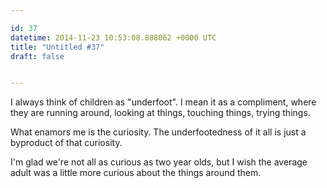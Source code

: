 ```yaml
---

id: 37
datetime: 2014-11-23 10:53:08.888062 +0000 UTC
title: "Untitled #37"
draft: false


---
```


I always think of children as "underfoot". I mean it as a compliment, where they are running around, looking at things, touching things, trying things. 

What enamors me is the curiosity. The underfootedness of it all is just a byproduct of that curiosity.

I'm glad we're not all as curious as two year olds, but I wish the average adult was a little more curious about the things around them.
